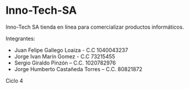 # Inno-Tech-SA
Inno-Tech SA tienda en línea para comercializar productos informáticos.

Integrantes:
- Juan Felipe Gallego Loaiza - C.C 1040043237
- Jorge Ivan Marín Gomez - C.C 73215455
- Sergio Giraldo Pinzón – C.C. 1020782976
- Jorge Humberto Castañeda Torres – C.C. 80821872

Ciclo 4
